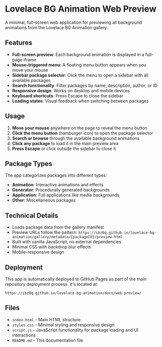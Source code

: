 # Lovelace BG Animation Web Preview

A minimal, full-screen web application for previewing all background animations from the Lovelace BG Animation gallery.

## Features

- **Full-screen preview**: Each background animation is displayed in a full-page iframe
- **Mouse-triggered menu**: A floating menu button appears when you move your mouse
- **Sidebar package selector**: Click the menu to open a sidebar with all available packages
- **Search functionality**: Filter packages by name, description, author, or ID
- **Responsive design**: Works on desktop and mobile devices
- **Keyboard shortcuts**: Press Escape to close the sidebar
- **Loading states**: Visual feedback when switching between packages

## Usage

1. **Move your mouse** anywhere on the page to reveal the menu button
2. **Click the menu button** (hamburger icon) to open the package selector
3. **Search or browse** through the available background animations
4. **Click any package** to load it in the main preview area
5. **Press Escape** or click outside the sidebar to close it

## Package Types

The app categorizes packages into different types:
- **Animation**: Interactive animations and effects
- **Generator**: Procedurally generated backgrounds
- **Application**: Full applications like media backgrounds
- **Other**: Miscellaneous packages

## Technical Details

- Loads package data from the gallery manifest
- Preview URLs follow the pattern: `https://ibz0q.github.io/lovelace-bg-animation/gallery/metadata/{packageId}/preview.html`
- Built with vanilla JavaScript, no external dependencies
- Minimal CSS with backdrop blur effects
- Mobile-responsive design

## Deployment

This app is automatically deployed to GitHub Pages as part of the main repository deployment process. It's located at:

`https://ibz0q.github.io/lovelace-bg-animation/docs/web-preview/`

## Files

- `index.html` - Main HTML structure
- `styles.css` - Minimal styling and responsive design
- `script.js` - JavaScript functionality for package loading and UI interactions
- `README.md` - This documentation file
